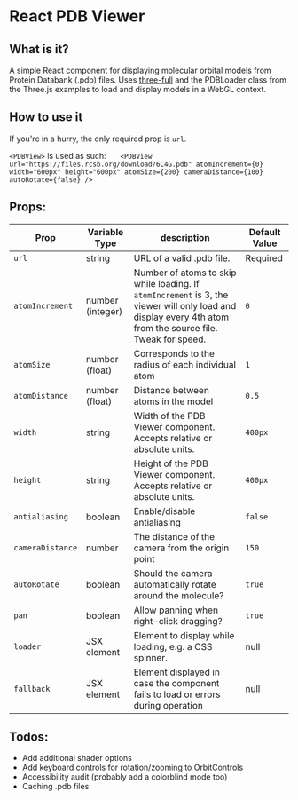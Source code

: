 # React PDB Viewer

## What is it?

A simple React component for displaying molecular orbital models from Protein Databank (.pdb) files. Uses [three-full](https://github.com/Itee/three-full) and the PDBLoader class from the Three.js examples to load and display models in a WebGL context.

## How to use it

If you're in a hurry, the only required prop is `url`.

`<PDBView>` is used as such:
`   <PDBView
        url="https://files.rcsb.org/download/6C4G.pdb"
        atomIncrement={0}
        width="600px"
        height="600px"
        atomSize={200}
        cameraDistance={100}
        autoRotate={false}
      />`

## Props:
Prop | Variable Type | description | Default Value
------------ | ------------- | ------------- | -------------
`url` | string | URL of a valid .pdb file. | Required
`atomIncrement` | number (integer) | Number of atoms to skip while loading. If `atomIncrement` is 3, the viewer will only load and display every 4th atom from the source file. Tweak for speed. | `0`
`atomSize` | number (float) | Corresponds to the radius of each individual atom | `1`
`atomDistance` | number (float) | Distance between atoms in the model | `0.5`
`width` | string | Width of the PDB Viewer component. Accepts relative or absolute units. | `400px`
`height` | string | Height of the PDB Viewer component. Accepts relative or absolute units. | `400px`
`antialiasing` | boolean | Enable/disable antialiasing | `false`
`cameraDistance` | number | The distance of the camera from the origin point | `150`
`autoRotate` | boolean | Should the camera automatically rotate around the molecule? | `true`
`pan` | boolean | Allow panning when right-click dragging? | `true`
`loader` | JSX element | Element to display while loading, e.g. a CSS spinner. | null
`fallback` | JSX element | Element displayed in case the component fails to load or errors during operation | null

## Todos:
- Add additional shader options
- Add keyboard controls for rotation/zooming to OrbitControls
- Accessibility audit (probably add a colorblind mode too)
- Caching .pdb files